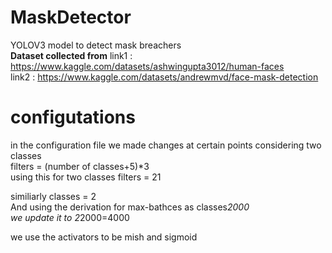 # MaskDetector
YOLOV3 model to detect mask breachers <br/>
 **Dataset collected from**
link1 : https://www.kaggle.com/datasets/ashwingupta3012/human-faces
<br /> link2 : https://www.kaggle.com/datasets/andrewmvd/face-mask-detection

# configutations
in the configuration file we made changes at certain points considering two classes <br />
filters = (number of classes+5)*3 <br />
using this for two classes filters = 21 <br />

similiarly classes = 2 <br />
And using the derivation for max-bathces as classes*2000
<br /> we update it to 2*2000=4000 <br />

we use the activators to be mish and sigmoid <br />
